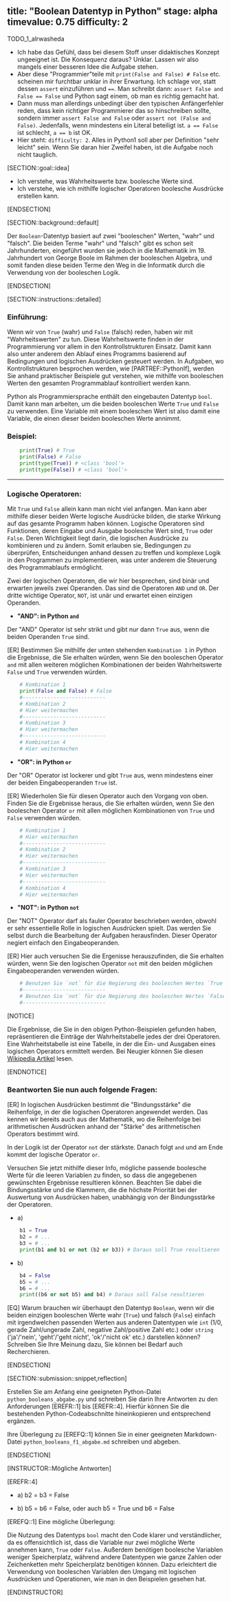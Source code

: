 title: "Boolean Datentyp in Python"
stage: alpha 
timevalue: 0.75
difficulty: 2
---

TODO_1_alrwasheda

- Ich habe das Gefühl, dass bei diesem Stoff unser didaktisches Konzept ungeeignet ist.
  Die Konsequenz daraus? Unklar. Lassen wir also mangels einer besseren Idee die Aufgabe stehen.
- Aber diese "Programmier"teile mit `print(False and False) # False` etc. scheinen mir
  furchtbar unklar in ihrer Erwartung.
  Ich schlage vor, statt dessen `assert` einzuführen und `==`. Man schreibt dann:
  `assert False and False == False` und Python sagt einem, ob man es richtig gemacht hat.
- Dann muss man allerdings unbedingt über den typischen Anfängerfehler reden,
  dass kein richtiger Programmierer das so hinschreiben sollte, sondern immer
  `assert False and False` oder `assert not (False and False)`.
  Jedenfalls, wenn mindestens ein Literal beteiligt ist. `a == False` ist schlecht, `a == b` ist OK.
- Hier steht: `difficulty: 2`. Alles in Python1 soll aber per Definition "sehr leicht" sein. 
  Wenn Sie daran hier Zweifel haben, ist die Aufgabe noch nicht tauglich.

[SECTION::goal::idea]

- Ich verstehe, was Wahrheitswerte bzw. boolesche Werte sind.
- Ich verstehe, wie ich mithilfe logischer Operatoren boolesche Ausdrücke erstellen kann.

[ENDSECTION]

[SECTION::background::default]

Der `Boolean`-Datentyp basiert auf zwei "booleschen" Werten, "wahr" und "falsch".
Die beiden Terme "wahr" und "falsch" gibt es schon seit Jahrhunderten,
eingeführt wurden sie jedoch in die Mathematik im 19. Jahrhundert von George Boole im Rahmen
der booleschen Algebra, und somit fanden diese beiden Terme den Weg in die Informatik durch
die Verwendung von der booleschen Logik.

[ENDSECTION]

[SECTION::instructions::detailed]

### Einführung:

Wenn wir von `True` (wahr) und `False` (falsch) reden, haben wir mit "Wahrheitswerten" zu tun.
Diese Wahrheitswerte finden in der Programmierung vor allem in den Kontrollstrukturen Einsatz.
Damit kann also unter anderem den Ablauf eines Programms basierend auf Bedingungen und
logischen Ausdrücken gesteuert werden.
In Aufgaben, wo Kontrollstrukturen besprochen werden, wie [PARTREF::PythonIf],
werden Sie anhand praktischer Beispiele gut verstehen,
wie mithilfe von booleschen Werten den gesamten Programmablauf kontrolliert werden kann. 

Python als Programmiersprache enthält den eingebauten Datentyp `bool`. Damit kann man arbeiten,
um die beiden booleschen Werte `True` und `False` zu verwenden.
Eine Variable mit einem booleschen Wert ist also damit eine Variable,
die einen dieser beiden booleschen Werte annimmt. 

### Beispiel:
```python
    print(True) # True
    print(False) # False
    print(type(True)) # <class 'bool'>
    print(type(False)) # <class 'bool'>
```
---
### Logische Operatoren:

Mit `True` und `False` allein kann man nicht viel anfangen.
Man kann aber mithilfe dieser beiden Werte logische Ausdrücke bilden,
die starke Wirkung auf das gesamte Programm haben können. 
Logische Operatoren sind Funktionen, deren Eingabe und Ausgabe boolesche Wert sind,
`True` oder `False`. Deren Wichtigkeit liegt darin,
die logischen Ausdrücke zu kombinieren und zu ändern.
Somit erlauben sie, Bedingungen zu überprüfen,
Entscheidungen anhand dessen zu treffen und komplexe Logik in den Programmen zu implementieren,
was unter anderem die Steuerung des Programmablaufs ermöglicht.

Zwei der logischen Operatoren, die wir hier besprechen,
sind binär und erwarten jeweils zwei Operanden.
Das sind die Operatoren `AND` und `OR`.
Der dritte wichtige Operator, `NOT`, ist unär und erwartet einen einzigen Operanden. 

- **"AND": in Python `and`**

Der "AND" Operator ist sehr strikt und gibt nur dann `True` aus,
wenn die beiden Operanden `True` sind. 

[ER] Bestimmen Sie mithilfe der unten stehenden `Kombination 1` in Python die Ergebnisse,
die Sie erhalten würden, wenn Sie den booleschen Operator `and` mit allen weiteren möglichen
Kombinationen der beiden Wahrheitswerte `False` und `True` verwenden würden.

```Python
    # Kombination 1
    print(False and False) # False
    #---------------------------
    # Kombination 2
    # Hier weitermachen 
    #---------------------------
    # Kombination 3
    # Hier weitermachen 
    #---------------------------
    # Kombination 4
    # Hier weitermachen
```

- **"OR": in Python `or`**

Der "OR" Operator ist lockerer und gibt `True` aus,
wenn mindestens einer der beiden Eingabeoperanden `True` ist.

[ER] Wiederholen Sie für diesen Operator auch den Vorgang von oben.
Finden Sie die Ergebnisse heraus, die Sie erhalten würden,
wenn Sie den booleschen Operator `or` mit allen möglichen Kombinationen
von `True` und `False` verwenden würden. 

```Python
    # Kombination 1
    # Hier weitermachen
    #---------------------------
    # Kombination 2
    # Hier weitermachen 
    #---------------------------
    # Kombination 3
    # Hier weitermachen 
    #---------------------------
    # Kombination 4
    # Hier weitermachen
```

- **"NOT": in Python `not`**

Der "NOT" Operator darf als fauler Operator beschrieben werden,
obwohl er sehr essentielle Rolle in logischen Ausdrücken spielt.
Das werden Sie selbst durch die Bearbeitung der Aufgaben herausfinden.
Dieser Operator negiert einfach den Eingabeoperanden.

[ER] Hier auch versuchen Sie die Ergenisse herauszufinden, die Sie erhalten würden,
wenn Sie den logischen Operator `not` mit den beiden möglichen Eingabeoperanden verwenden würden.

```Python
    # Benutzen Sie `not` für die Negierung des booleschen Wertes `True`:
    #---------------------------
    # Benutzen Sie `not` für die Negierung des booleschen Wertes `False`:
    #---------------------------
```

[NOTICE]

Die Ergebnisse, die Sie in den obigen Python-Beispielen gefunden haben,
repräsentieren die Einträge der Wahrheitstabelle jedes der drei Operatoren.
Eine Wahrheitstabelle ist eine Tabelle,
in der die Ein- und Ausgaben eines logischen Operators ermittelt werden.
Bei Neugier können Sie diesen [Wikipedia Artikel](https://de.wikipedia.org/wiki/Wahrheitstabelle)
lesen.

[ENDNOTICE]

### Beantworten Sie nun auch folgende Fragen:

[ER] In logischen Ausdrücken bestimmt die "Bindungsstärke" die Reihenfolge,
in der die logischen Operatoren angewendet werden. Das kennen wir bereits auch aus der Mathematik,
wo die Reihenfolge bei arithmetischen Ausdrücken anhand der "Stärke" des arithmetischen Operators
bestimmt wird.

In der Logik ist der Operator `not` der stärkste. Danach folgt `and` und am Ende
kommt der logische Operator `or`.

Versuchen Sie jetzt mithilfe dieser Info,
mögliche passende boolesche Werte für die leeren Variablen zu finden,
so dass die angegebenen gewünschten Ergebnisse resultieren können.
Beachten Sie dabei die Bindungsstärke und die Klammern,
die die höchste Priorität bei der Auswertung von Ausdrücken haben,
unabhängig von der Bindungsstärke der Operatoren.

- a)
```python
    b1 = True
    b2 = # ...
    b3 = # ...
    print(b1 and b1 or not (b2 or b3)) # Daraus soll True resultieren
```
- b)
```python
    b4 = False
    b5 = # ...
    b6 = # ...
    print((b6 or not b5) and b4) # Daraus soll False resultieren
```

[EQ] Warum brauchen wir überhaupt den Datentyp `Boolean`,
wenn wir die beiden einzigen booleschen Werte wahr (`True`) und falsch (`False`) einfach mit
irgendwelchen passenden Werten aus anderen Datentypen wie `int` (1/0, gerade Zahl/ungerade Zahl,
negative Zahl/positive Zahl etc.) oder `string` ('ja'/'nein', 'geht'/'geht nicht',
'ok'/'nicht ok' etc.) darstellen können? Schreiben Sie Ihre Meinung dazu, Sie können bei Bedarf
auch Recherchieren.

[ENDSECTION]

[SECTION::submission::snippet,reflection]

Erstellen Sie am Anfang eine geeigneten Python-Datei `python_booleans_abgabe.py` und schreiben Sie
darin Ihre Antworten zu den Anforderungen [EREFR::1] bis [EREFR::4]. Hierfür können Sie die
bestehenden Python-Codeabschnitte hineinkopieren und entsprechend ergänzen. 

Ihre Überlegung zu [EREFQ::1] können Sie in einer geeigneten Markdown-Datei
`python_booleans_f1_abgabe.md` schreiben und abgeben.

[ENDSECTION]

[INSTRUCTOR::Mögliche Antworten]

[EREFR::4]

- a) b2 = b3 = False

- b) b5 = b6 = False, oder auch b5 = True und b6 = False
 
[EREFQ::1] Eine mögliche Überlegung:

Die Nutzung des Datentyps `bool` macht den Code klarer und verständlicher,
da es offensichtlich ist, dass die Variable nur zwei mögliche Werte annehmen kann,
`True` oder `False`. Außerdem benötigen boolesche Variablen weniger Speicherplatz,
während andere Datentypen wie ganze Zahlen oder Zeichenketten mehr Speicherplatz benötigen können.
Dazu erleichtert die Verwendung von booleschen Variablen den Umgang mit logischen Ausdrücken und
Operationen, wie man in den Beispielen gesehen hat.

[ENDINSTRUCTOR]
